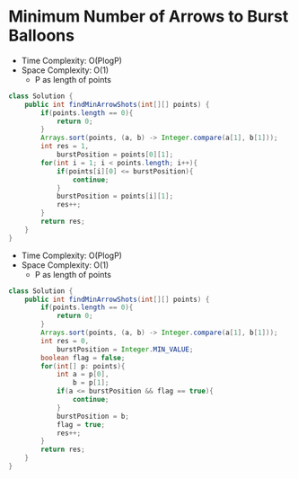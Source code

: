 # Minimum Number of Arrows to Burst Balloons

- Time Complexity: O(PlogP)
- Space Complexity: O(1)
  - P as length of points

```java
class Solution {
    public int findMinArrowShots(int[][] points) {
        if(points.length == 0){
            return 0;
        }
        Arrays.sort(points, (a, b) -> Integer.compare(a[1], b[1]));
        int res = 1,
            burstPosition = points[0][1];
        for(int i = 1; i < points.length; i++){
            if(points[i][0] <= burstPosition){
                continue;
            }
            burstPosition = points[i][1];
            res++;
        }
        return res;
    }
}
```

- Time Complexity: O(PlogP)
- Space Complexity: O(1)
  - P as length of points

```java
class Solution {
    public int findMinArrowShots(int[][] points) {
        if(points.length == 0){
            return 0;
        }
        Arrays.sort(points, (a, b) -> Integer.compare(a[1], b[1]));
        int res = 0,
            burstPosition = Integer.MIN_VALUE;
        boolean flag = false;
        for(int[] p: points){
            int a = p[0],
                b = p[1];
            if(a <= burstPosition && flag == true){
                continue;
            }
            burstPosition = b;
            flag = true;
            res++;
        }
        return res;
    }
}
```
